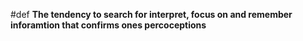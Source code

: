 #def 
**The tendency to search for interpret, focus on and remember inforamtion that  confirms ones percoceptions** 